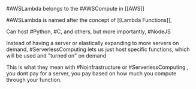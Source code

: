 #AWSLambda belongs to the #AWSCompute in [[AWS]]

#AWSLambda is named after the concept of [[Lambda Functions]],

Can host #Python, #C, and others, but more importantly, #NodeJS

Instead of having a server or elastically expanding to more servers on demand, #ServerlessComputing lets us just host specific functions, which will be used and "turned on" on demand

This is what they mean with #Noinfrastructure or #ServerlessComputing , you dont pay for a server, you pay based on how much you compute through your function.
